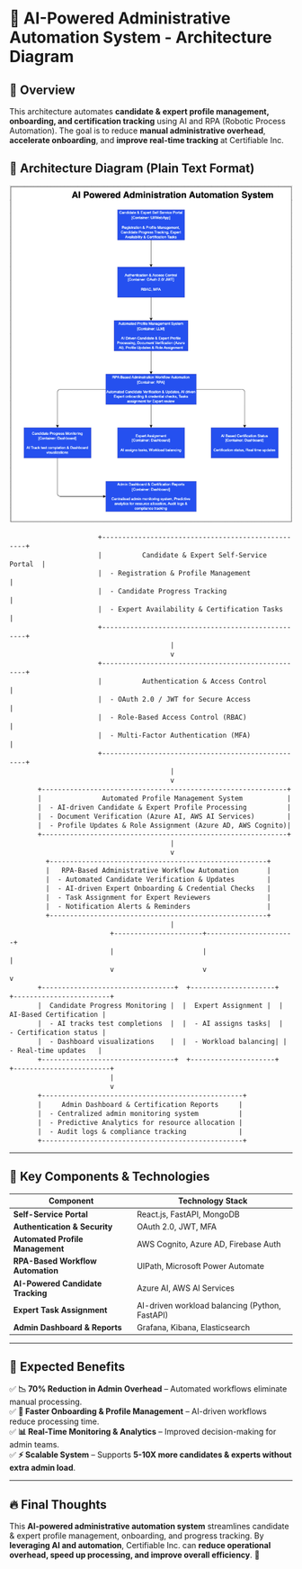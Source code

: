 # 🚀 AI-Powered Administrative Automation System - Architecture Diagram

## **🔹 Overview**
This architecture automates **candidate & expert profile management, onboarding, and certification tracking** using AI and RPA (Robotic Process Automation). The goal is to reduce **manual administrative overhead**, **accelerate onboarding**, and **improve real-time tracking** at Certifiable Inc.

## **📌 Architecture Diagram (Plain Text Format)**

![img.png](../images/administration_automation.png)

```plaintext
                      +---------------------------------------------------+
                      |          Candidate & Expert Self-Service Portal  |
                      |  - Registration & Profile Management             |
                      |  - Candidate Progress Tracking                   |
                      |  - Expert Availability & Certification Tasks     |
                      +---------------------------------------------------+
                                        |
                                        v
                      +---------------------------------------------------+
                      |          Authentication & Access Control         |
                      |  - OAuth 2.0 / JWT for Secure Access              |
                      |  - Role-Based Access Control (RBAC)               |
                      |  - Multi-Factor Authentication (MFA)              |
                      +---------------------------------------------------+
                                        |
                                        v
       +-------------------------------------------------------------+
       |               Automated Profile Management System           |
       |  - AI-driven Candidate & Expert Profile Processing          |
       |  - Document Verification (Azure AI, AWS AI Services)        |
       |  - Profile Updates & Role Assignment (Azure AD, AWS Cognito)|
       +-------------------------------------------------------------+
                                        |
                                        v
         +------------------------------------------------------+
         |   RPA-Based Administrative Workflow Automation       |
         |  - Automated Candidate Verification & Updates        |
         |  - AI-driven Expert Onboarding & Credential Checks   |
         |  - Task Assignment for Expert Reviewers              |
         |  - Notification Alerts & Reminders                   |
         +------------------------------------------------------+
                                        |
                         +----------------------+----------------------+
                         |                      |                      |
                         v                      v                      v
       +---------------------------------+  +---------------------+  +------------------------+
       |  Candidate Progress Monitoring |  |  Expert Assignment |  |  AI-Based Certification |
       |  - AI tracks test completions  |  |  - AI assigns tasks|  |  - Certification status |
       |  - Dashboard visualizations    |  |  - Workload balancing| |  - Real-time updates   |
       +---------------------------------+  +---------------------+  +------------------------+
                         |
                         v
       +--------------------------------------------------+
       |     Admin Dashboard & Certification Reports     |
       |  - Centralized admin monitoring system          |
       |  - Predictive Analytics for resource allocation |
       |  - Audit logs & compliance tracking             |
       +--------------------------------------------------+
```

---

## **🔹 Key Components & Technologies**

| **Component** | **Technology Stack** |
|--------------|---------------------|
| **Self-Service Portal** | React.js, FastAPI, MongoDB |
| **Authentication & Security** | OAuth 2.0, JWT, MFA |
| **Automated Profile Management** | AWS Cognito, Azure AD, Firebase Auth |
| **RPA-Based Workflow Automation** | UIPath, Microsoft Power Automate |
| **AI-Powered Candidate Tracking** | Azure AI, AWS AI Services |
| **Expert Task Assignment** | AI-driven workload balancing (Python, FastAPI) |
| **Admin Dashboard & Reports** | Grafana, Kibana, Elasticsearch |

---

## **🎯 Expected Benefits**
✅ **📉 70% Reduction in Admin Overhead** – Automated workflows eliminate manual processing.  
✅ **🚀 Faster Onboarding & Profile Management** – AI-driven workflows reduce processing time.  
✅ **📊 Real-Time Monitoring & Analytics** – Improved decision-making for admin teams.  
✅ **⚡ Scalable System** – Supports **5-10X more candidates & experts without extra admin load**.

---

## **🔥 Final Thoughts**
This **AI-powered administrative automation system** streamlines candidate & expert profile management, onboarding, and progress tracking. By **leveraging AI and automation**, Certifiable Inc. can **reduce operational overhead, speed up processing, and improve overall efficiency**. 🚀
